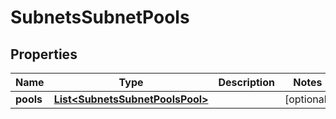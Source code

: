 
# SubnetsSubnetPools

## Properties
Name | Type | Description | Notes
------------ | ------------- | ------------- | -------------
**pools** | [**List&lt;SubnetsSubnetPoolsPool&gt;**](SubnetsSubnetPoolsPool.md) |  |  [optional]



